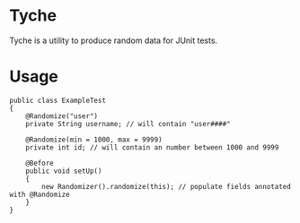 Tyche
=====

Tyche is a utility to produce random data for JUnit tests.

Usage
=====

    public class ExampleTest
    {
        @Randomize("user")
        private String username; // will contain "user####"

        @Randomize(min = 1000, max = 9999)
        private int id; // will contain an number between 1000 and 9999

        @Before
        public void setUp()
        {
            new Randomizer().randomize(this); // populate fields annotated with @Randomize
        }
    }
